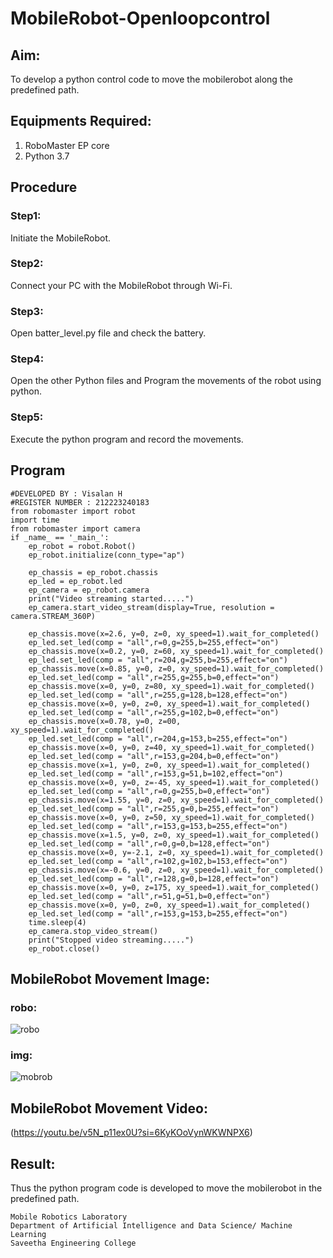 # MobileRobot-Openloopcontrol
## Aim:

To develop a python control code to move the mobilerobot along the predefined path.

## Equipments Required:
1. RoboMaster EP core
2. Python 3.7

## Procedure
### Step1:
Initiate the MobileRobot.
### Step2:
 Connect your PC with the MobileRobot through Wi-Fi.
### Step3:
Open batter_level.py file and check the battery.
### Step4:
Open the other Python files and Program the movements of the robot using python.
### Step5:
 Execute the python program and record the movements.
## Program
```
#DEVELOPED BY : Visalan H
#REGISTER NUMBER : 212223240183
from robomaster import robot
import time
from robomaster import camera
if _name_ == '_main_':
    ep_robot = robot.Robot()
    ep_robot.initialize(conn_type="ap")

    ep_chassis = ep_robot.chassis
    ep_led = ep_robot.led
    ep_camera = ep_robot.camera
    print("Video streaming started.....")
    ep_camera.start_video_stream(display=True, resolution = camera.STREAM_360P)

    ep_chassis.move(x=2.6, y=0, z=0, xy_speed=1).wait_for_completed()
    ep_led.set_led(comp = "all",r=0,g=255,b=255,effect="on")
    ep_chassis.move(x=0.2, y=0, z=60, xy_speed=1).wait_for_completed()
    ep_led.set_led(comp = "all",r=204,g=255,b=255,effect="on")
    ep_chassis.move(x=0.85, y=0, z=0, xy_speed=1).wait_for_completed()
    ep_led.set_led(comp = "all",r=255,g=255,b=0,effect="on")
    ep_chassis.move(x=0, y=0, z=80, xy_speed=1).wait_for_completed()
    ep_led.set_led(comp = "all",r=255,g=128,b=128,effect="on")
    ep_chassis.move(x=0, y=0, z=0, xy_speed=1).wait_for_completed()
    ep_led.set_led(comp = "all",r=255,g=102,b=0,effect="on")
    ep_chassis.move(x=0.78, y=0, z=00, xy_speed=1).wait_for_completed()
    ep_led.set_led(comp = "all",r=204,g=153,b=255,effect="on")
    ep_chassis.move(x=0, y=0, z=40, xy_speed=1).wait_for_completed()
    ep_led.set_led(comp = "all",r=153,g=204,b=0,effect="on")
    ep_chassis.move(x=1, y=0, z=0, xy_speed=1).wait_for_completed()
    ep_led.set_led(comp = "all",r=153,g=51,b=102,effect="on")
    ep_chassis.move(x=0, y=0, z=-45, xy_speed=1).wait_for_completed()
    ep_led.set_led(comp = "all",r=0,g=255,b=0,effect="on")
    ep_chassis.move(x=1.55, y=0, z=0, xy_speed=1).wait_for_completed()
    ep_led.set_led(comp = "all",r=255,g=0,b=255,effect="on")
    ep_chassis.move(x=0, y=0, z=50, xy_speed=1).wait_for_completed()
    ep_led.set_led(comp = "all",r=153,g=153,b=255,effect="on")
    ep_chassis.move(x=1.5, y=0, z=0, xy_speed=1).wait_for_completed()
    ep_led.set_led(comp = "all",r=0,g=0,b=128,effect="on")
    ep_chassis.move(x=0, y=-2.1, z=0, xy_speed=1).wait_for_completed()
    ep_led.set_led(comp = "all",r=102,g=102,b=153,effect="on")
    ep_chassis.move(x=-0.6, y=0, z=0, xy_speed=1).wait_for_completed()
    ep_led.set_led(comp = "all",r=128,g=0,b=128,effect="on")
    ep_chassis.move(x=0, y=0, z=175, xy_speed=1).wait_for_completed()
    ep_led.set_led(comp = "all",r=51,g=51,b=0,effect="on")
    ep_chassis.move(x=0, y=0, z=0, xy_speed=1).wait_for_completed()
    ep_led.set_led(comp = "all",r=153,g=153,b=255,effect="on")
    time.sleep(4)
    ep_camera.stop_video_stream()
    print("Stopped video streaming.....")
    ep_robot.close()
```
## MobileRobot Movement Image:
### robo:
![robo](./img/robomaster.png)

### img:
![mobrob](https://github.com/Visalan-H/mobilerobot-openloopcontrol/assets/152077751/a34d6c0f-eb72-4d05-a98a-faa98eadd89d)

## MobileRobot Movement Video:
(https://youtu.be/v5N_p11ex0U?si=6KyKOoVynWKWNPX6)
## Result:
Thus the python program code is developed to move the mobilerobot in the predefined path.
```
Mobile Robotics Laboratory
Department of Artificial Intelligence and Data Science/ Machine Learning
Saveetha Engineering College
```
